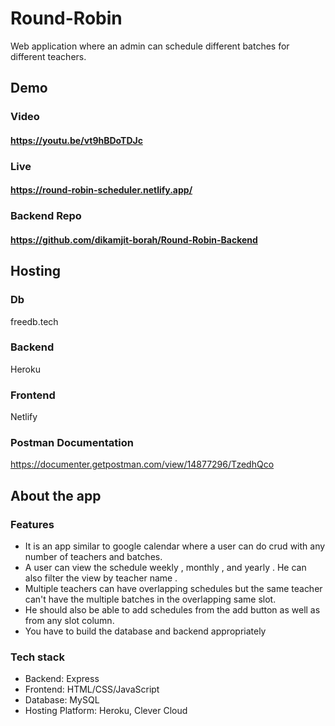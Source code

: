 # Round-Robin
Web application where an admin can schedule different batches for different teachers.

## Demo
### Video
#### https://youtu.be/vt9hBDoTDJc
### Live
#### https://round-robin-scheduler.netlify.app/
### Backend Repo
#### https://github.com/dikamjit-borah/Round-Robin-Backend

## Hosting
### Db
freedb.tech
### Backend
Heroku
### Frontend
Netlify

### Postman Documentation
https://documenter.getpostman.com/view/14877296/TzedhQco

## About the app
### Features
- It is an app similar to google calendar where a user can do crud with  any number of teachers and batches.
- A user can view the schedule weekly , monthly , and yearly . He can also filter the view by teacher name .
- Multiple teachers can have overlapping  schedules but the same teacher can't have the  multiple batches in the overlapping same slot.
- He should also be able to add schedules from the add button as well as from any slot column.
- You have to build the database and backend appropriately 

### Tech stack
- Backend: Express
- Frontend: HTML/CSS/JavaScript
- Database: MySQL
- Hosting Platform: Heroku, Clever Cloud
